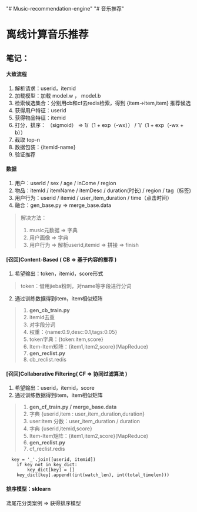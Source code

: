 "# Music-recommendation-engine" 
"# 音乐推荐"
# 离线计算音乐推荐


## 笔记：

#### **大致流程**
1. 解析请求：userid，itemid
2. 加载模型：加载 model.w ， model.b
3. 检索候选集合：分别用cb和cf去redis检索，得到 {item->item,item} 推荐候选
4. 获得用户特征：userid
5. 获得物品特征：itemid
6. 打分，排序： （sigmoid） => 1/（1 + exp（-wx）） / 1/（1 + exp（-wx + b））
7. 截取 top-n
8. 数据包装：{itemid-name}
9. 验证推荐


#### 数据
1. 用户：userId / sex / age / inCome / region
2. 物品：itemId / itemName / itemDesc /  duration(时长) / region / tag（标签)
3. 用户行为：userid / itemid / user_item_duration / time（点击时间）
4. 融合：gen_base.py => merge_base.data
>解决方法：
>1. music元数据 => 字典
>2. 用户画像 => 字典
>3. 用户行为 => 解析userid,itemid => 拼接 => finish


#### [召回]Content-Based ( CB => 基于内容的推荐 )
1. 希望输出：token，itemid，score形式
>token：借用jieba粉刺，对name等字段进行分词
2. 通过训练数据得到item，item相似矩阵
>1. **gen_cb_train.py**
>2. itemid去重
>3. 对字段分词
>4. 权重：{name:0.9,desc:0.1,tags:0.05}
>5. token字典：{token:item,score}
>6. Item-Item矩阵：{item1,item2,score}(MapReduce)
>6. **gen_reclist.py**
>7. cb_reclist.redis


#### [召回]Collaborative Filtering( CF => 协同过滤算法 )
1. 希望输出：userid，itemid，score
2. 通过训练数据得到item，item相似矩阵
>1. **gen_cf_train.py / merge_base.data**
>2. 字典 {userid,item : user_item_duration,duration}
>3. user:item 分数：user_item_duration / duration
>4. 字典 {userid,itemid,score}
>5. Item-Item矩阵：{item1,item2,score}(MapReduce)
>6. **gen_reclist.py**
>7. cf_reclist.redis

      key = '_'.join([userid, itemid])
        if key not in key_dict:
            key_dict[key] = []
        key_dict[key].append((int(watch_len), int(total_timelen)))
        
#### 排序模型：sklearn
鸢尾花分类案例 => 获得排序模型
